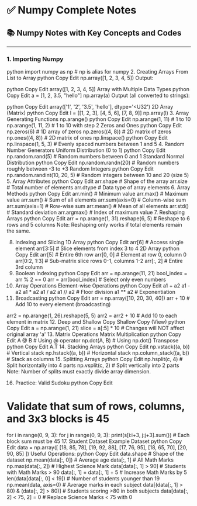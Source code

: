# ✅ Numpy Complete Notes

## 📚 Numpy Notes with Key Concepts and Codes

---

### 1. Importing Numpy

python
import numpy as np  # np is alias for numpy
2. Creating Arrays
From List to Array
python
Copy
Edit
np.array([1, 2, 3, 4, 5])
Output:

python
Copy
Edit
array([1, 2, 3, 4, 5])
Array with Multiple Data Types
python
Copy
Edit
a = [1, 2, 3.5, "hello"]
np.array(a)
Output (all converted to strings):

python
Copy
Edit
array(['1', '2', '3.5', 'hello'], dtype='<U32')
2D Array (Matrix)
python
Copy
Edit
l = [[1, 2, 3], [4, 5, 6], [7, 8, 9]]
np.array(l)
3. Array Generating Functions
np.arange()
python
Copy
Edit
np.arange(1, 11)      # 1 to 10
np.arange(1, 11, 2)   # 1 to 10 with step 2
Zeros and Ones
python
Copy
Edit
np.zeros(6)               # 1D array of zeros
np.zeros((4, 8))          # 2D matrix of zeros
np.ones((4, 8))           # 2D matrix of ones
np.linspace()
python
Copy
Edit
np.linspace(1, 5, 3)      # Evenly spaced numbers between 1 and 5
4. Random Number Generators
Uniform Distribution (0 to 1)
python
Copy
Edit
np.random.rand(5)         # Random numbers between 0 and 1
Standard Normal Distribution
python
Copy
Edit
np.random.randn(20)       # Random numbers roughly between -3 to +3
Random Integers
python
Copy
Edit
np.random.randint(10, 20, 5)  # Random integers between 10 and 20 (size 5)
5. Array Attributes
python
Copy
Edit
arr.shape    # Shape of the array
arr.size     # Total number of elements
arr.dtype    # Data type of array elements
6. Array Methods
python
Copy
Edit
arr.min()             # Minimum value
arr.max()             # Maximum value
arr.sum()             # Sum of all elements
arr.sum(axis=0)       # Column-wise sum
arr.sum(axis=1)       # Row-wise sum
arr.mean()            # Mean of all elements
arr.std()             # Standard deviation
arr.argmax()          # Index of maximum value
7. Reshaping Arrays
python
Copy
Edit
arr = np.arange(1, 31).reshape(6, 5)  # Reshape to 6 rows and 5 columns
Note: Reshaping only works if total elements remain the same.

8. Indexing and Slicing
1D Array
python
Copy
Edit
arr[6]         # Access single element
arr[3:5]       # Slice elements from index 3 to 4
2D Array
python
Copy
Edit
arr[5]         # Entire 6th row
arr[0, 0]      # Element at row 0, column 0
arr[0:2, 1:3]  # Sub-matrix slice rows 0-1, columns 1-2
arr[:, 2]      # Entire 3rd column
9. Boolean Indexing
python
Copy
Edit
arr = np.arange(11, 21)
bool_index = arr % 2 == 0
arr = arr[bool_index]     # Select only even numbers
10. Array Operations
Element-wise Operations
python
Copy
Edit
a1 + a2
a1 - a2
a1 * a2
a1 / a2
a1 // a2    # Floor division
a1 ** a2    # Exponentiation
11. Broadcasting
python
Copy
Edit
arr = np.array([10, 20, 30, 40])
arr + 10     # Add 10 to every element (broadcasting)

arr2 = np.arange(1, 26).reshape(5, 5)
arr2 = arr2 + 10    # Add 10 to each element in matrix
12. Deep and Shallow Copy
Shallow Copy (View)
python
Copy
Edit
a = np.arange(1, 21)
slice = a[:5] * 10    # Changes will NOT affect original array 'a'
13. Matrix Operations
Matrix Multiplication
python
Copy
Edit
A @ B              # Using @ operator
np.dot(A, B)       # Using np.dot()
Transpose
python
Copy
Edit
A.T
14. Stacking Arrays
python
Copy
Edit
np.vstack((a, b))           # Vertical stack
np.hstack((a, b))           # Horizontal stack
np.column_stack((a, b))     # Stack as columns
15. Splitting Arrays
python
Copy
Edit
np.hsplit(c, 4)     # Split horizontally into 4 parts
np.vsplit(c, 2)     # Split vertically into 2 parts
Note: Number of splits must exactly divide array dimension.

16. Practice: Valid Sudoku
python
Copy
Edit
# Validate that sum of rows, columns, and 3x3 blocks is 45

for i in range(0, 9, 3):
    for j in range(0, 9, 3):
        print(s[i:i+3, j:j+3].sum())    # Each block sum must be 45
17. Student Dataset Example
Dataset
python
Copy
Edit
data = np.array([
    [18, 85, 78],
    [19, 92, 88],
    [17, 76, 95],
    [18, 65, 70],
    [20, 90, 85]
])
Useful Operations:
python
Copy
Edit
data.shape                       # Shape of the dataset
np.mean(data[:, 0])              # Average age
data[:, 1]                       # All Math Marks
np.max(data[:, 2])               # Highest Science Mark
data[data[:, 1] > 90]            # Students with Math Marks > 90
data[:, 1] = data[:, 1] + 5      # Increase Math Marks by 5
len(data[data[:, 0] < 19])       # Number of students younger than 19
np.mean(data, axis=0)            # Average marks in each subject
data[(data[:, 1] > 80) & (data[:, 2] > 80)]  # Students scoring >80 in both subjects
data[data[:, 2] < 75, 2] = 0     # Replace Science Marks < 75 with 0
